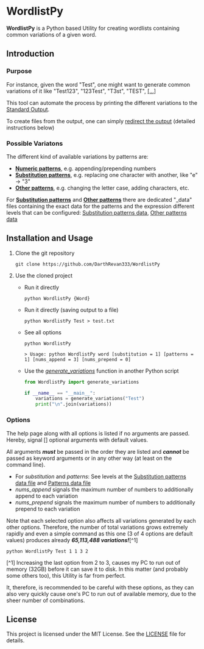 # WordlistPy

**WordlistPy** is a Python based Utility for creating wordlists containing common variations of a given word.

## Introduction

### Purpose

For instance, given the word "Test", one might want to generate common variations of it like "Test123", "123Test", "T3st", "TEST", [[...]](example.py)

This tool can automate the process by printing the different variations to the [Standard Output](https://en.wikipedia.org/wiki/Standard_streams).

To create files from the output, one can simply [redirect the output](https://www.gnu.org/software/bash/manual/html_node/Redirections.html) (detailed instructions below)

### Possible Variatons

The different kind of available variations by patterns are:

- **[Numeric patterns](WordlistPy/nums_pattern.py)**,  e.g. appending/prepending numbers
- **[Substitution patterns](WordlistPy/substitution.py)**, e.g. replacing one character with another, like "e" -> "3"
- **[Other patterns](WordlistPy/pattern.py)**, e.g. changing the letter case, adding characters, etc.

For **[Substitution patterns](WordlistPy/substitution.py)** and **[Other patterns](WordlistPy/pattern.py)** there are dedicated "_data" files containing the exact data for the patterns and the expression different levels that can be configured: [Substitution patterns data](WordlistPy/substitutions_data.py), [Other patterns data](WordlistPy/patterns_data.py)

## Installation and Usage

1. Clone the git repository
    ```shell
    git clone https://github.com/DarthRevan333/WordlistPy
    ```

2. Use the cloned project

    - Run it directly
        ```shell
        python WordlistPy {Word}
        ```
    
    - Run it directly (saving output to a file)
        ```shell
        python WordlistPy Test > test.txt
        ```
    
    - See all options
        ```shell
        python WordlistPy

        > Usage: python WordlistPy word [substitution = 1] [patterns = 1] [nums_append = 3] [nums_prepend = 0]
        ```

    - Use the *[generate_variations](https://github.com/DarthRevan333/WordlistPy/blob/main/WordlistPy/variations.py#L6)* function in another Python script
        ```Python
        from WordlistPy import generate_variations

        if __name__ == "__main__":
            variations = generate_variations("Test")
            print("\n".join(variations))
        ```

### Options

The help page along with all options is listed if no arguments are passed. Hereby, signal [] optional arguments with default values.

All arguments ***must*** be passed in the order they are listed and ***cannot*** be passed as keyword arguments or in any other way (at least on the command line). 

- For *substitution* and *patterns*: See levels at the [Substitution patterns data file](WordlistPy/substitutions_data.py) and [Patterns data file](WordlistPy/patterns_data.py)
- *nums_append* signals the maximum number of numbers to additionally append to each variation
- *nums_prepend* signals the maximum number of numbers to additionally prepend to each variation 

Note that each selected option also affects all variations generated by each other options. Therefore, the number of total variations grows extremely rapidly and even a simple command as this one (3 of 4 options are default values) produces already ***65,113,488  variations!***[^1]
```shell
python WordlistPy Test 1 1 3 2
```

[^1] Increasing the last option from 2 to 3, causes my PC to run out of memory (32GB) before it can save it to disk. In this matter (and probably some others too), this Utility is far from perfect. 

It, therefore, is recommended to be careful with these options, as they can also very quickly cause one's PC to run out of available memory, due to the sheer number of combinations.

## License

This project is licensed under the MIT License. See the [LICENSE](LICENSE) file for details.